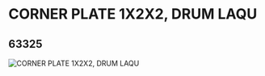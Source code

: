 # CORNER PLATE 1X2X2, DRUM LAQU
## 63325
![CORNER PLATE 1X2X2, DRUM LAQU](https://lc-www-live-s.legocdn.com/media/bricks/5/2/4528731.jpg)
